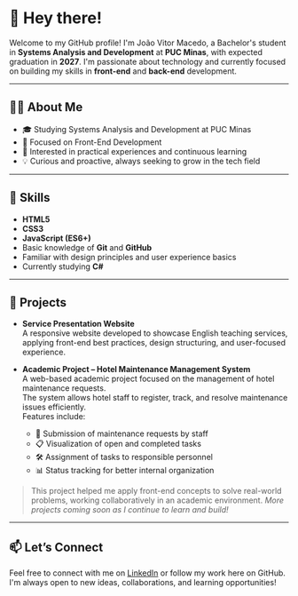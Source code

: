 # 👋 Hey there!

Welcome to my GitHub profile! I'm João Vitor Macedo, a Bachelor's student in **Systems Analysis and Development** at **PUC Minas**, with expected graduation in **2027**. I'm passionate about technology and currently focused on building my skills in **front-end** and **back-end** development.

---

## 👨‍💻 About Me

- 🎓 Studying Systems Analysis and Development at PUC Minas  
- 🎯 Focused on Front-End Development  
- 🚀 Interested in practical experiences and continuous learning  
- 💡 Curious and proactive, always seeking to grow in the tech field  

---

## 🧠 Skills

- **HTML5**  
- **CSS3**  
- **JavaScript (ES6+)**  
- Basic knowledge of **Git** and **GitHub**  
- Familiar with design principles and user experience basics  
- Currently studying **C#**

---

## 💼 Projects

- **Service Presentation Website**  
  A responsive website developed to showcase English teaching services, applying front-end best practices, design structuring, and user-focused experience.

- **Academic Project – Hotel Maintenance Management System**  
  A web-based academic project focused on the management of hotel maintenance requests.  
  The system allows hotel staff to register, track, and resolve maintenance issues efficiently.  
  Features include:
  - 📝 Submission of maintenance requests by staff
  - 📋 Visualization of open and completed tasks
  - 🛠 Assignment of tasks to responsible personnel
  - 📊 Status tracking for better internal organization

> This project helped me apply front-end concepts to solve real-world problems, working collaboratively in an academic environment.
> *More projects coming soon as I continue to learn and build!*

---

## 📫 Let’s Connect

Feel free to connect with me on [LinkedIn](https://www.linkedin.com/in/jo%C3%A3o-vitor-macedo-a3ba71363) or follow my work here on GitHub.  
I'm always open to new ideas, collaborations, and learning opportunities!

